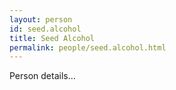 ```yaml
---
layout: person
id: seed.alcohol
title: Seed Alcohol
permalink: people/seed.alcohol.html
---
```


Person details...